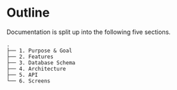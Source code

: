 # Outline

Documentation is split up into the following five sections.

```
.
├── 1. Purpose & Goal
├── 2. Features
├── 3. Database Schema
├── 4. Architecture
├── 5. API
└── 6. Screens
```
